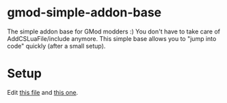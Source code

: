 # gmod-simple-addon-base
The simple addon base for GMod modders :)
You don't have to take care of AddCSLuaFile/include anymore. This simple base allows you to "jump into code" quickly (after a small setup).

# Setup
Edit [this file](https://github.com/OmegaExtern/gmod-simple-addon-base/blob/master/lua/autorun/client/autorun_myaddon.lua#L7) and [this one](https://github.com/OmegaExtern/gmod-simple-addon-base/blob/master/lua/autorun/server/autorun_myaddon.lua).
